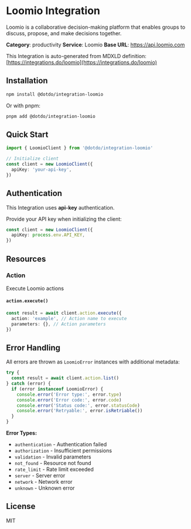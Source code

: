 # Loomio Integration

Loomio is a collaborative decision-making platform that enables groups to discuss, propose, and make decisions together.

**Category**: productivity
**Service**: Loomio
**Base URL**: https://api.loomio.com

This Integration is auto-generated from MDXLD definition: [https://integrations.do/loomio](https://integrations.do/loomio)

## Installation

```bash
npm install @dotdo/integration-loomio
```

Or with pnpm:

```bash
pnpm add @dotdo/integration-loomio
```

## Quick Start

```typescript
import { LoomioClient } from '@dotdo/integration-loomio'

// Initialize client
const client = new LoomioClient({
  apiKey: 'your-api-key',
})
```

## Authentication

This Integration uses **api-key** authentication.

Provide your API key when initializing the client:

```typescript
const client = new LoomioClient({
  apiKey: process.env.API_KEY,
})
```

## Resources

### Action

Execute Loomio actions

#### `action.execute()`

```typescript
const result = await client.action.execute({
  action: 'example', // Action name to execute
  parameters: {}, // Action parameters
})
```

## Error Handling

All errors are thrown as `LoomioError` instances with additional metadata:

```typescript
try {
  const result = await client.action.list()
} catch (error) {
  if (error instanceof LoomioError) {
    console.error('Error type:', error.type)
    console.error('Error code:', error.code)
    console.error('Status code:', error.statusCode)
    console.error('Retryable:', error.isRetriable())
  }
}
```

**Error Types:**

- `authentication` - Authentication failed
- `authorization` - Insufficient permissions
- `validation` - Invalid parameters
- `not_found` - Resource not found
- `rate_limit` - Rate limit exceeded
- `server` - Server error
- `network` - Network error
- `unknown` - Unknown error

## License

MIT
